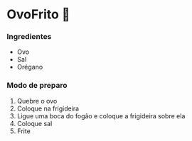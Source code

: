 # OvoFrito :chicken:

### Ingredientes

- Ovo
- Sal
- Orégano

### Modo de preparo

1. Quebre o ovo
2. Coloque na frigideira
3. Ligue uma boca do fogão e coloque a frigideira sobre ela
4. Coloque sal
5. Frite



